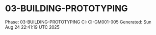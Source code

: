 # 03-BUILDING-PROTOTYPING
Phase: 03-BUILDING-PROTOTYPING
CI: CI-GM001-005
Generated: Sun Aug 24 22:41:19 UTC 2025
